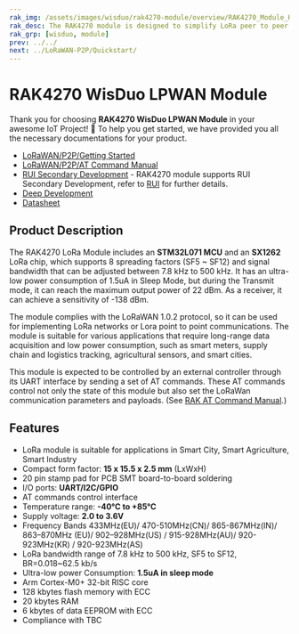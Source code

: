 ```yaml
---
rak_img: /assets/images/wisduo/rak4270-module/overview/RAK4270_Module_Home.png
rak_desc: The RAK4270 module is designed to simplify LoRa peer to peer and LoRaWAN communication. he module is suitable for various applications that require long range data acquisition and low power consumption, such as smart meters, agricultural sensors, and smart cities.
rak_grp: [wisduo, module]
prev: ../../
next: ../LoRaWAN-P2P/Quickstart/
---
```


# RAK4270 WisDuo LPWAN Module

Thank you for choosing **RAK4270 WisDuo LPWAN Module** in your awesome IoT Project! 🎉 To help you get started, we have provided you all the necessary documentations for your product.

- [LoRaWAN/P2P/Getting Started](../LoRaWAN-P2P/Quickstart/)
- [LoRaWAN/P2P/AT Command Manual](../LoRaWAN-P2P/AT-Command-Manual/)
- <a href="/RUI/" target="_blank">RUI Secondary Development</a> - RAK4270 module supports RUI Secondary Development, refer to <a href="/RUI/" target="_blank">RUI</a> for further details.
- [Deep Development](../Deep-Development/)
- [Datasheet](../Datasheet/)


## Product Description

The RAK4270 LoRa Module includes an **STM32L071 MCU** and an **SX1262** LoRa chip, which supports 8 spreading factors (SF5 ~ SF12) and signal bandwidth that can be adjusted between 7.8 kHz to 500 kHz. It has an ultra-low power consumption of 1.5uA in Sleep Mode, but during the Transmit mode, it can reach the maximum output power of 22 dBm. As a receiver, it can achieve a sensitivity of -138 dBm.

The module complies with the LoRaWAN 1.0.2 protocol, so it can be used for implementing LoRa networks or Lora point to point communications. The module is suitable for various applications that require long-range data acquisition and low power consumption, such as smart meters, supply chain and logistics tracking, agricultural sensors, and smart cities.

This module is expected to be controlled by an external controller through its UART interface by sending a set of AT commands. These AT commands control not only the state of this module but also set the LoRaWan communication parameters and payloads. (See [RAK AT Command Manual](/Product-Categories/wisduo/rak4270-module/LoRaWAN-P2P/AT-Command-Manual/).)

## Features

- LoRa module is suitable for applications in Smart City, Smart Agriculture, Smart Industry
- Compact form factor: **15 x 15.5 x 2.5 mm** (LxWxH)
- 20 pin stamp pad for PCB SMT board-to-board soldering
- I/O ports: **UART/I2C/GPIO**
- AT commands control interface
- Temperature range: **-40°C to +85°C**
- Supply voltage: **2.0 to 3.6V**
- Frequency Bands 433MHz(EU)/ 470-510MHz(CN)/ 865-867MHz(IN)/ 863–870MHz (EU)/ 902–928MHz(US) / 915-928MHz(AU)/ 920-923MHz(KR) / 920-923MHz(AS)
- LoRa bandwidth range of 7.8 kHz to 500 kHz, SF5 to SF12, BR=0.018~62.5 kb/s
- Ultra-low power Consumption: **1.5uA in sleep mode**
- Arm Cortex-M0+ 32-bit RISC core
- 128 kbytes flash memory with ECC
- 20 kbytes RAM
- 6 kbytes of data EEPROM with ECC
- Compliance with TBC
